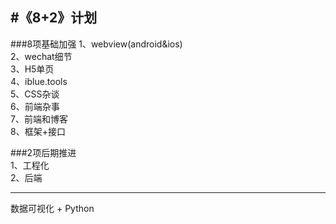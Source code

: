 
#《8+2》计划
----------------------------------
###8项基础加强
1、webview(android&ios)  
2、wechat细节    
3、H5单页   
4、iblue.tools  
5、CSS杂谈   
6、前端杂事  
7、前端和博客  
8、框架+接口   
    
###2项后期推进  
1、工程化    
2、后端  
 


-------------------------------------
数据可视化 + Python


















